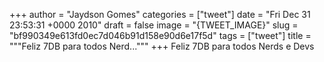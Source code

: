 
+++
author = "Jaydson Gomes"
categories = ["tweet"]
date = "Fri Dec 31 23:53:31 +0000 2010"
draft = false
image = "{TWEET_IMAGE}"
slug = "bf990349e613fd0ec7d046b91d158e90d6e17f5d"
tags = ["tweet"]
title = """Feliz 7DB para todos Nerd..."""
+++
Feliz 7DB para todos Nerds e Devs
